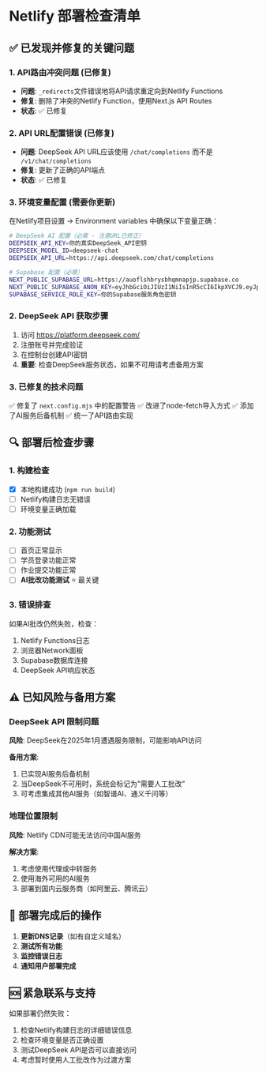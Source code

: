 # Netlify 部署检查清单

## ✅ 已发现并修复的关键问题

### 1. API路由冲突问题 (已修复)
- **问题**: `_redirects`文件错误地将API请求重定向到Netlify Functions
- **修复**: 删除了冲突的Netlify Function，使用Next.js API Routes
- **状态**: ✅ 已修复

### 2. API URL配置错误 (已修复)  
- **问题**: DeepSeek API URL应该使用 `/chat/completions` 而不是 `/v1/chat/completions`
- **修复**: 更新了正确的API端点
- **状态**: ✅ 已修复

### 3. 环境变量配置 (需要你更新)
在Netlify项目设置 → Environment variables 中确保以下变量正确：

```bash
# DeepSeek AI 配置（必需 - 注意URL已修正）
DEEPSEEK_API_KEY=你的真实DeepSeek_API密钥
DEEPSEEK_MODEL_ID=deepseek-chat
DEEPSEEK_API_URL=https://api.deepseek.com/chat/completions

# Supabase 配置（必需）
NEXT_PUBLIC_SUPABASE_URL=https://auoflshbrysbhqmnapjp.supabase.co
NEXT_PUBLIC_SUPABASE_ANON_KEY=eyJhbGciOiJIUzI1NiIsInR5cCI6IkpXVCJ9.eyJpc3MiOiJzdXBhYmFzZSIsInJlZiI6ImF1b2Zsc2hicnlzYmhxbW5hcGpwIiwicm9sZSI6ImFub24iLCJpYXQiOjE3NTM2OTUyMjQsImV4cCI6MjA2OTI3MTIyNH0.RE-KpbFjeEF2IUW8BSCzSnnGnKAiBPGGl6MIV7QYea4
SUPABASE_SERVICE_ROLE_KEY=你的Supabase服务角色密钥
```

### 2. DeepSeek API 获取步骤
1. 访问 https://platform.deepseek.com/
2. 注册账号并完成验证
3. 在控制台创建API密钥
4. **重要**: 检查DeepSeek服务状态，如果不可用请考虑备用方案

### 3. 已修复的技术问题
✅ 修复了 `next.config.mjs` 中的配置警告
✅ 改进了node-fetch导入方式
✅ 添加了AI服务后备机制
✅ 统一了API路由实现

## 🔍 部署后检查步骤

### 1. 构建检查
- [x] 本地构建成功 (`npm run build`)
- [ ] Netlify构建日志无错误
- [ ] 环境变量正确加载

### 2. 功能测试
- [ ] 首页正常显示
- [ ] 学员登录功能正常
- [ ] 作业提交功能正常
- [ ] **AI批改功能测试** ⭐️ 最关键

### 3. 错误排查
如果AI批改仍然失败，检查：
1. Netlify Functions日志
2. 浏览器Network面板
3. Supabase数据库连接
4. DeepSeek API响应状态

## ⚠️ 已知风险与备用方案

### DeepSeek API 限制问题
**风险**: DeepSeek在2025年1月遭遇服务限制，可能影响API访问

**备用方案**:
1. 已实现AI服务后备机制
2. 当DeepSeek不可用时，系统会标记为"需要人工批改"
3. 可考虑集成其他AI服务（如智谱AI、通义千问等）

### 地理位置限制
**风险**: Netlify CDN可能无法访问中国AI服务

**解决方案**:
1. 考虑使用代理或中转服务
2. 使用海外可用的AI服务
3. 部署到国内云服务商（如阿里云、腾讯云）

## 📝 部署完成后的操作

1. **更新DNS记录**（如有自定义域名）
2. **测试所有功能**
3. **监控错误日志**
4. **通知用户部署完成**

## 🆘 紧急联系与支持

如果部署仍然失败：
1. 检查Netlify构建日志的详细错误信息
2. 检查环境变量是否正确设置
3. 测试DeepSeek API是否可以直接访问
4. 考虑暂时使用人工批改作为过渡方案